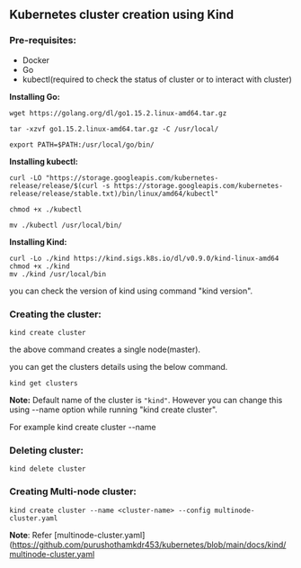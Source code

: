 ## Kubernetes cluster creation using Kind


### Pre-requisites:

- Docker
- Go 
- kubectl(required to check the status of cluster or to interact with cluster)

**Installing Go:**

```
wget https://golang.org/dl/go1.15.2.linux-amd64.tar.gz

tar -xzvf go1.15.2.linux-amd64.tar.gz -C /usr/local/

export PATH=$PATH:/usr/local/go/bin/
```

**Installing kubectl:**

```
curl -LO "https://storage.googleapis.com/kubernetes-release/release/$(curl -s https://storage.googleapis.com/kubernetes-release/release/stable.txt)/bin/linux/amd64/kubectl"

chmod +x ./kubectl

mv ./kubectl /usr/local/bin/
```

**Installing Kind:**

```
curl -Lo ./kind https://kind.sigs.k8s.io/dl/v0.9.0/kind-linux-amd64
chmod +x ./kind
mv ./kind /usr/local/bin
```

you can check the version of kind using command "kind version".

### Creating the cluster:

```
kind create cluster
```
the above command creates a single node(master).

you can get the clusters details using the below command.

```
kind get clusters
```

**Note:** Default name of the cluster is `"kind"`. However you can change this using --name option while running "kind create cluster".

For example kind create cluster --name <clustername>

### Deleting cluster:

```
kind delete cluster
```

### Creating Multi-node cluster:

```
kind create cluster --name <cluster-name> --config multinode-cluster.yaml
```

**Note**: Refer [multinode-cluster.yaml](https://github.com/purushothamkdr453/kubernetes/blob/main/docs/kind/multinode-cluster.yaml

